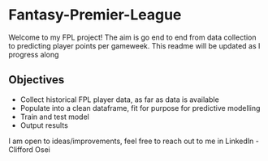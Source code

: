 # Fantasy-Premier-League

Welcome to my FPL project! The aim is go end to end from data collection to predicting player points per gameweek.
This readme will be updated as I progress along

## Objectives
- Collect historical FPL player data, as far as data is available
- Populate into a clean dataframe, fit for purpose for predictive modelling
- Train and test model
- Output results

I am open to ideas/improvements, feel free to reach out to me in LinkedIn - Clifford Osei
